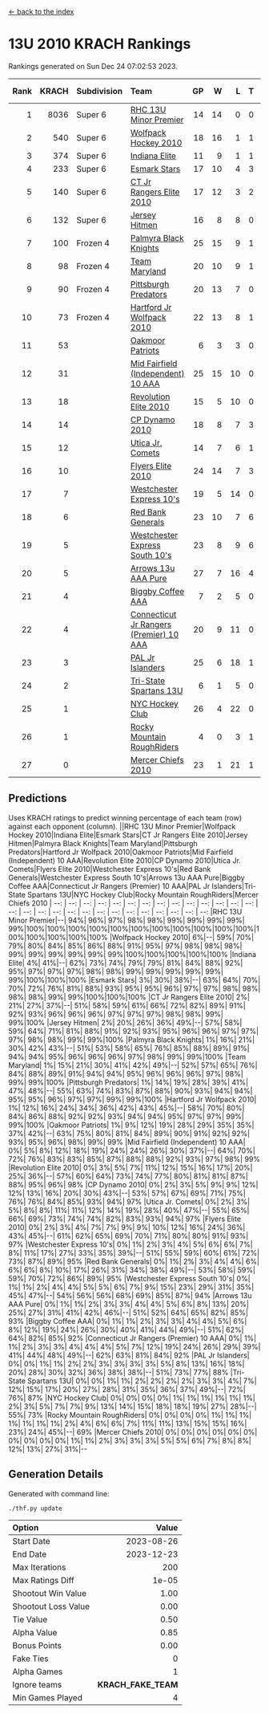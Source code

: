 [<- back to the index](readme.md)
# 13U 2010 KRACH Rankings
Rankings generated on Sun Dec 24 07:02:53 2023.

Rank|KRACH|Subdivision|Team|GP|W|L|T|OTW|OTL|SoS|Exp Wins|Win Diff
---:|---:|:---|:---|---:|---:|---:|---:|---:|---:|---:|---:|---:
1|8036|Super 6|[RHC 13U Minor Premier](https://gamesheetstats.com/seasons/3664/teams/140959/schedule)|14|14|0|0|2|0|96|14.8|-0.0
2|540|Super 6|[Wolfpack Hockey 2010](https://gamesheetstats.com/seasons/3664/teams/140960/schedule)|18|16|1|1|0|1|55|17.4|0.0
3|374|Super 6|[Indiana Elite](https://gamesheetstats.com/seasons/3664/teams/144350/schedule)|11|9|1|1|0|0|72|10.4|0.0
4|233|Super 6|[Esmark Stars](https://gamesheetstats.com/seasons/3664/teams/140972/schedule)|17|10|4|3|0|2|980|12.4|0.0
5|140|Super 6|[CT Jr Rangers Elite 2010](https://gamesheetstats.com/seasons/3664/teams/140955/schedule)|17|12|3|2|1|0|487|13.9|0.0
6|132|Super 6|[Jersey Hitmen](https://gamesheetstats.com/seasons/3664/teams/140961/schedule)|16|8|8|0|3|1|1102|8.9|0.0
7|100|Frozen 4|[Palmyra Black Knights](https://gamesheetstats.com/seasons/3664/teams/140973/schedule)|25|15|9|1|0|0|708|16.4|0.0
8|98|Frozen 4|[Team Maryland](https://gamesheetstats.com/seasons/3664/teams/140976/schedule)|20|10|9|1|1|0|880|11.4|0.0
9|90|Frozen 4|[Pittsburgh Predators](https://gamesheetstats.com/seasons/3664/teams/140974/schedule)|20|13|7|0|1|0|100|13.9|0.0
10|73|Frozen 4|[Hartford Jr Wolfpack 2010](https://gamesheetstats.com/seasons/3664/teams/140957/schedule)|22|13|8|1|0|2|780|14.4|0.0
11|53||[Oakmoor Patriots](https://gamesheetstats.com/seasons/3664/teams/162748/schedule)|6|3|3|0|0|0|134|3.9|0.0
12|31||[Mid Fairfield (Independent) 10 AAA](https://gamesheetstats.com/seasons/3664/teams/140956/schedule)|25|15|10|0|3|2|82|15.9|0.0
13|18||[Revolution Elite 2010](https://gamesheetstats.com/seasons/3664/teams/140975/schedule)|15|5|10|0|0|0|584|5.9|0.0
14|14||[CP Dynamo 2010](https://gamesheetstats.com/seasons/3664/teams/140968/schedule)|18|8|7|3|1|2|64|10.4|0.0
15|12||[Utica Jr. Comets](https://gamesheetstats.com/seasons/3664/teams/140970/schedule)|14|7|6|1|2|0|32|8.4|0.0
16|10||[Flyers Elite 2010](https://gamesheetstats.com/seasons/3664/teams/140963/schedule)|24|14|7|3|0|0|18|16.4|0.0
17|7||[Westchester Express 10's](https://gamesheetstats.com/seasons/3664/teams/140967/schedule)|19|5|14|0|0|1|869|5.9|0.0
18|6||[Red Bank Generals](https://gamesheetstats.com/seasons/3664/teams/140962/schedule)|23|10|7|6|0|1|7|13.9|0.0
19|5||[Westchester Express South 10's](https://gamesheetstats.com/seasons/3664/teams/140971/schedule)|23|8|9|6|0|1|24|11.9|0.0
20|5||[Arrows 13u AAA Pure](https://gamesheetstats.com/seasons/3664/teams/140965/schedule)|27|7|16|4|0|1|66|9.9|0.0
21|4||[Biggby Coffee AAA](https://gamesheetstats.com/seasons/3664/teams/144347/schedule)|7|2|5|0|0|1|113|2.9|0.0
22|4||[Connecticut Jr Rangers (Premier) 10 AAA](https://gamesheetstats.com/seasons/3664/teams/140958/schedule)|20|9|11|0|1|0|12|9.9|0.0
23|3||[PAL Jr Islanders](https://gamesheetstats.com/seasons/3664/teams/140969/schedule)|25|6|18|1|0|0|40|7.4|0.0
24|2||[Tri-State Spartans 13U](https://gamesheetstats.com/seasons/3664/teams/144349/schedule)|6|1|5|0|1|0|76|1.9|0.0
25|1||[NYC Hockey Club](https://gamesheetstats.com/seasons/3664/teams/140966/schedule)|26|4|22|0|0|1|67|4.9|0.0
26|1||[Rocky Mountain RoughRiders](https://gamesheetstats.com/seasons/3664/teams/144348/schedule)|4|0|3|1|0|0|49|1.4|0.0
27|0||[Mercer Chiefs 2010](https://gamesheetstats.com/seasons/3664/teams/140964/schedule)|23|1|21|1|0|0|14|2.4|0.0

## Predictions
Uses KRACH ratings to predict winning percentage of each team (row) against each opponent (column).
||RHC 13U Minor Premier|Wolfpack Hockey 2010|Indiana Elite|Esmark Stars|CT Jr Rangers Elite 2010|Jersey Hitmen|Palmyra Black Knights|Team Maryland|Pittsburgh Predators|Hartford Jr Wolfpack 2010|Oakmoor Patriots|Mid Fairfield (Independent) 10 AAA|Revolution Elite 2010|CP Dynamo 2010|Utica Jr. Comets|Flyers Elite 2010|Westchester Express 10's|Red Bank Generals|Westchester Express South 10's|Arrows 13u AAA Pure|Biggby Coffee AAA|Connecticut Jr Rangers (Premier) 10 AAA|PAL Jr Islanders|Tri-State Spartans 13U|NYC Hockey Club|Rocky Mountain RoughRiders|Mercer Chiefs 2010
| --: | --: | --: | --: | --: | --: | --: | --: | --: | --: | --: | --: | --: | --: | --: | --: | --: | --: | --: | --: | --: | --: | --: | --: | --: | --: | --: | --: 
|RHC 13U Minor Premier|--| 94%| 96%| 97%| 98%| 98%| 99%| 99%| 99%| 99%| 99%|100%|100%|100%|100%|100%|100%|100%|100%|100%|100%|100%|100%|100%|100%|100%|100%
|Wolfpack Hockey 2010|  6%|--| 59%| 70%| 79%| 80%| 84%| 85%| 86%| 88%| 91%| 95%| 97%| 98%| 98%| 98%| 99%| 99%| 99%| 99%| 99%| 99%|100%|100%|100%|100%|100%
|Indiana Elite|  4%| 41%|--| 62%| 73%| 74%| 79%| 79%| 81%| 84%| 88%| 92%| 95%| 97%| 97%| 97%| 98%| 98%| 99%| 99%| 99%| 99%| 99%| 99%|100%|100%|100%
|Esmark Stars|  3%| 30%| 38%|--| 63%| 64%| 70%| 70%| 72%| 76%| 81%| 88%| 93%| 95%| 95%| 96%| 97%| 97%| 98%| 98%| 98%| 98%| 99%| 99%|100%|100%|100%
|CT Jr Rangers Elite 2010|  2%| 21%| 27%| 37%|--| 51%| 58%| 59%| 61%| 66%| 72%| 82%| 89%| 91%| 92%| 93%| 96%| 96%| 96%| 97%| 97%| 97%| 98%| 98%| 99%| 99%|100%
|Jersey Hitmen|  2%| 20%| 26%| 36%| 49%|--| 57%| 58%| 59%| 64%| 71%| 81%| 88%| 91%| 92%| 93%| 95%| 96%| 96%| 97%| 97%| 97%| 98%| 98%| 99%| 99%|100%
|Palmyra Black Knights|  1%| 16%| 21%| 30%| 42%| 43%|--| 51%| 53%| 58%| 65%| 76%| 85%| 88%| 89%| 91%| 94%| 94%| 95%| 96%| 96%| 96%| 97%| 98%| 99%| 99%|100%
|Team Maryland|  1%| 15%| 21%| 30%| 41%| 42%| 49%|--| 52%| 57%| 65%| 76%| 84%| 88%| 89%| 91%| 94%| 94%| 95%| 96%| 96%| 96%| 97%| 98%| 99%| 99%|100%
|Pittsburgh Predators|  1%| 14%| 19%| 28%| 39%| 41%| 47%| 48%|--| 55%| 63%| 74%| 83%| 87%| 88%| 90%| 93%| 94%| 94%| 95%| 95%| 96%| 97%| 97%| 99%| 99%|100%
|Hartford Jr Wolfpack 2010|  1%| 12%| 16%| 24%| 34%| 36%| 42%| 43%| 45%|--| 58%| 70%| 80%| 84%| 86%| 88%| 92%| 92%| 93%| 94%| 94%| 95%| 97%| 97%| 99%| 99%|100%
|Oakmoor Patriots|  1%|  9%| 12%| 19%| 28%| 29%| 35%| 35%| 37%| 42%|--| 63%| 75%| 80%| 81%| 84%| 89%| 90%| 91%| 92%| 92%| 93%| 95%| 96%| 98%| 99%| 99%
|Mid Fairfield (Independent) 10 AAA|  0%|  5%|  8%| 12%| 18%| 19%| 24%| 24%| 26%| 30%| 37%|--| 64%| 70%| 72%| 76%| 83%| 83%| 85%| 87%| 88%| 88%| 92%| 93%| 97%| 98%| 99%
|Revolution Elite 2010|  0%|  3%|  5%|  7%| 11%| 12%| 15%| 16%| 17%| 20%| 25%| 36%|--| 57%| 60%| 64%| 73%| 74%| 77%| 80%| 81%| 81%| 87%| 88%| 95%| 96%| 98%
|CP Dynamo 2010|  0%|  2%|  3%|  5%|  9%|  9%| 12%| 12%| 13%| 16%| 20%| 30%| 43%|--| 53%| 57%| 67%| 69%| 71%| 75%| 76%| 76%| 84%| 85%| 93%| 94%| 97%
|Utica Jr. Comets|  0%|  2%|  3%|  5%|  8%|  8%| 11%| 11%| 12%| 14%| 19%| 28%| 40%| 47%|--| 55%| 65%| 66%| 69%| 73%| 74%| 74%| 82%| 83%| 93%| 94%| 97%
|Flyers Elite 2010|  0%|  2%|  3%|  4%|  7%|  7%|  9%|  9%| 10%| 12%| 16%| 24%| 36%| 43%| 45%|--| 61%| 62%| 65%| 69%| 70%| 71%| 80%| 80%| 91%| 93%| 97%
|Westchester Express 10's|  0%|  1%|  2%|  3%|  4%|  5%|  6%|  6%|  7%|  8%| 11%| 17%| 27%| 33%| 35%| 39%|--| 51%| 55%| 59%| 60%| 61%| 72%| 73%| 87%| 89%| 95%
|Red Bank Generals|  0%|  1%|  2%|  3%|  4%|  4%|  6%|  6%|  6%|  8%| 10%| 17%| 26%| 31%| 34%| 38%| 49%|--| 53%| 58%| 59%| 59%| 70%| 72%| 86%| 89%| 95%
|Westchester Express South 10's|  0%|  1%|  1%|  2%|  4%|  4%|  5%|  5%|  6%|  7%|  9%| 15%| 23%| 29%| 31%| 35%| 45%| 47%|--| 54%| 56%| 56%| 68%| 69%| 85%| 87%| 94%
|Arrows 13u AAA Pure|  0%|  1%|  1%|  2%|  3%|  3%|  4%|  4%|  5%|  6%|  8%| 13%| 20%| 25%| 27%| 31%| 41%| 42%| 46%|--| 51%| 52%| 64%| 65%| 82%| 85%| 93%
|Biggby Coffee AAA|  0%|  1%|  1%|  2%|  3%|  3%|  4%|  4%|  5%|  6%|  8%| 12%| 19%| 24%| 26%| 30%| 40%| 41%| 44%| 49%|--| 51%| 62%| 64%| 82%| 85%| 92%
|Connecticut Jr Rangers (Premier) 10 AAA|  0%|  1%|  1%|  2%|  3%|  3%|  4%|  4%|  4%|  5%|  7%| 12%| 19%| 24%| 26%| 29%| 39%| 41%| 44%| 48%| 49%|--| 62%| 63%| 81%| 84%| 92%
|PAL Jr Islanders|  0%|  0%|  1%|  1%|  2%|  2%|  3%|  3%|  3%|  3%|  5%|  8%| 13%| 16%| 18%| 20%| 28%| 30%| 32%| 36%| 38%| 38%|--| 51%| 73%| 77%| 88%
|Tri-State Spartans 13U|  0%|  0%|  1%|  1%|  2%|  2%|  2%|  2%|  3%|  3%|  4%|  7%| 12%| 15%| 17%| 20%| 27%| 28%| 31%| 35%| 36%| 37%| 49%|--| 72%| 76%| 87%
|NYC Hockey Club|  0%|  0%|  0%|  0%|  1%|  1%|  1%|  1%|  1%|  1%|  2%|  3%|  5%|  7%|  7%|  9%| 13%| 14%| 15%| 18%| 18%| 19%| 27%| 28%|--| 55%| 73%
|Rocky Mountain RoughRiders|  0%|  0%|  0%|  0%|  1%|  1%|  1%|  1%|  1%|  1%|  1%|  2%|  4%|  6%|  6%|  7%| 11%| 11%| 13%| 15%| 15%| 16%| 23%| 24%| 45%|--| 69%
|Mercer Chiefs 2010|  0%|  0%|  0%|  0%|  0%|  0%|  0%|  0%|  0%|  0%|  1%|  1%|  2%|  3%|  3%|  3%|  5%|  5%|  6%|  7%|  8%|  8%| 12%| 13%| 27%| 31%|--

## Generation Details

Generated with command line:
```
./thf.py update
```

| Option | Value |
| :----- | ----: |
| Start Date | 2023-08-26 |
| End Date | 2023-12-23 |
| Max Iterations | 200 |
| Max Ratings Diff | 1e-05 |
| Shootout Win Value | 1.00 |
| Shootout Loss Value | 0.00 |
| Tie Value | 0.50 |
| Alpha Value | 0.85 |
| Bonus Points | 0.00 |
| Fake Ties | 0 |
| Alpha Games | 1 |
| Ignore teams | __KRACH_FAKE_TEAM__ |
| Min Games Played | 4 |


